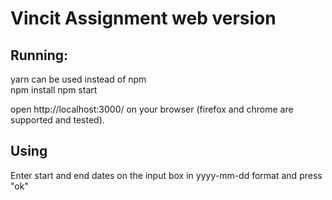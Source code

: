 # Vincit Assignment web version

## Running:
yarn can be used instead of npm  
npm install
npm start

open http://localhost:3000/  on your browser (firefox and chrome are supported and tested).

## Using
Enter start and end dates on the input box in yyyy-mm-dd format and press "ok"
